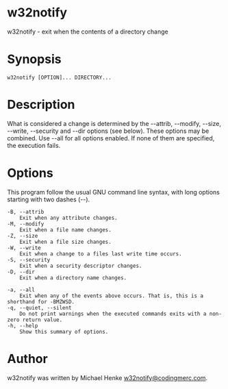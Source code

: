 w32notify
=========

w32notify - exit when the contents of a directory change

Synopsis
========

    w32notify [OPTION]... DIRECTORY...
    

Description
===========
What is considered a change is determined by the --attrib, --modify, --size, --write, --security and --dir options (see below). These options may be combined. Use --all for all options enabled. If none of them are specified, the execution fails.

Options
=======

This program follow the usual GNU command line syntax, with long options starting with two dashes (--).

    -B, --attrib
        Exit when any attribute changes.
    -M, --modify
        Exit when a file name changes.
    -Z, --size
        Exit when a file size changes.
    -W, --write
        Exit when a change to a files last write time occurs.
    -S, --security
        Exit when a security descriptor changes.
    -D, --dir
        Exit when a directory name changes.
    	
    -a, --all
        Exit when any of the events above occurs. That is, this is a shorthand for -BMZWSD.
    -q, --quiet, --silent
        Do not print warnings when the executed commands exits with a non-zero return value.
    -h, --help
        Show this summary of options.

Author
======

w32notify was written by Michael Henke <w32notify@codingmerc.com>.
